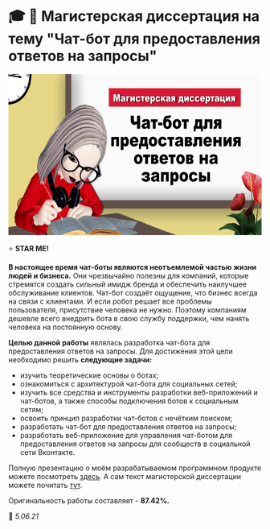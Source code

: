 # :mortar_board: :space_invader: Магистерская диссертация на тему "Чат-бот для предоставления ответов на запросы"

<img src="https://github.com/BeautifulDirt/master_thesis/blob/main/masters.jpg" data-canonical-src="https://github.com/BeautifulDirt/master_thesis/blob/main/masters.jpg" width="640" height="320" />

:star: **STAR ME!**

**В настоящее время чат-боты являются неотъемлемой частью жизни людей и бизнеса.** Они чрезвычайно полезны для компаний, которые стремятся создать сильный имидж бренда и обеспечить наилучшее обслуживание клиентов. Чат-бот создаёт ощущение, что бизнес всегда на связи с клиентами. И если робот решает все проблемы пользователя, присутствие человека не нужно. Поэтому компаниям дешевле всего внедрить бота в свою службу поддержки, чем нанять человека на постоянную основу.

**Целью данной работы** являлась разработка чат-бота для предоставления ответов на запросы. Для достижения этой цели необходимо решить **следующие
задачи:**
- изучить теоретические основы о ботах;
- ознакомиться с архитектурой чат-бота для социальных сетей;
- изучить все средства и инструменты разработки веб-приложений и чат-ботов, а также способы подключения ботов к социальным сетям;
- освоить принцип разработки чат-ботов с нечётким поиском;
- разработать чат-бот для предоставления ответов на запросы;
- разработать веб-приложение для управления чат-ботом для предоставления ответов на запросы для сообществ в социальной сети Вконтакте.

Полную презентацию о моём разрабатываемом программном продукте можете посмотреть [здесь](https://github.com/BeautifulDirt/master_thesis/blob/main/master_thesis_presentation.pdf). А сам текст магистерской диссертации можете почитать [тут](https://github.com/BeautifulDirt/master_thesis/blob/main/master_thesis_text.pdf).

Оригинальность работы составляет - **87.42%.**

:calendar: *5.06.21*
